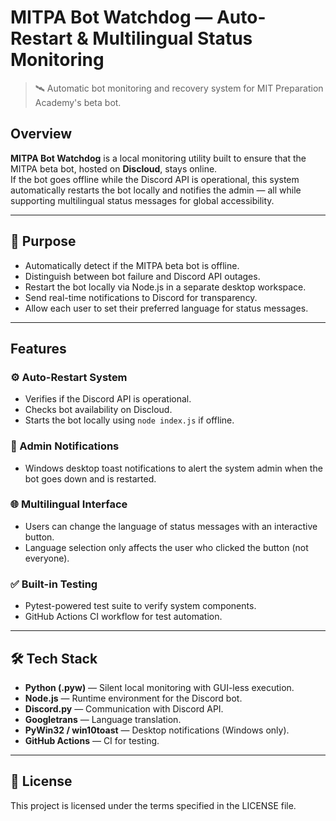 # MITPA Bot Watchdog — Auto-Restart & Multilingual Status Monitoring

> 🛰️ Automatic bot monitoring and recovery system for MIT Preparation Academy's beta bot.
## Overview

**MITPA Bot Watchdog** is a local monitoring utility built to ensure that the MITPA beta bot, hosted on **Discloud**, stays online.  
If the bot goes offline while the Discord API is operational, this system automatically restarts the bot locally and notifies the admin — all while supporting multilingual status messages for global accessibility.

---

## 🌟 Purpose

- Automatically detect if the MITPA beta bot is offline.
- Distinguish between bot failure and Discord API outages.
- Restart the bot locally via Node.js in a separate desktop workspace.
- Send real-time notifications to Discord for transparency.
- Allow each user to set their preferred language for status messages.

---

## Features

### ⚙️ Auto-Restart System
- Verifies if the Discord API is operational.
- Checks bot availability on Discloud.
- Starts the bot locally using `node index.js` if offline.

### 🔔 Admin Notifications
- Windows desktop toast notifications to alert the system admin when the bot goes down and is restarted.

### 🌐 Multilingual Interface
- Users can change the language of status messages with an interactive button.
- Language selection only affects the user who clicked the button (not everyone).

### ✅ Built-in Testing
- Pytest-powered test suite to verify system components.
- GitHub Actions CI workflow for test automation.

---

## 🛠️ Tech Stack

- **Python (.pyw)** — Silent local monitoring with GUI-less execution.
- **Node.js** — Runtime environment for the Discord bot.
- **Discord.py** — Communication with Discord API.
- **Googletrans** — Language translation.
- **PyWin32 / win10toast** — Desktop notifications (Windows only).
- **GitHub Actions** — CI for testing.

---

## 📝 License
This project is licensed under the terms specified in the LICENSE file.
